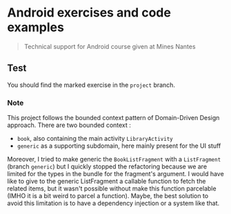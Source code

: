 # Android exercises and code examples

> Technical support for Android course given at Mines Nantes

## Test

You should find the marked exercise in the `project` branch.

### Note

This project follows the bounded context pattern of Domain-Driven Design approach.
There are two bounded context :

- `book`, also containing the main activity `LibraryActivity`
- `generic` as a supporting subdomain, here mainly present for the UI stuff
 
 
Moreover, I tried to make generic the `BookListFragment` with a `ListFragment` (branch `generic`) but I quickly stopped the refactoring because we are limited for the types in the bundle for the fragment's argument. I would have like to give to the generic ListFragment a callable function to fetch the related items, but it wasn't possible without make this function parcelable (IMHO it is a bit weird to parcel a function).
Maybe, the best solution to avoid this limitation is to have a dependency injection or a system like that.
